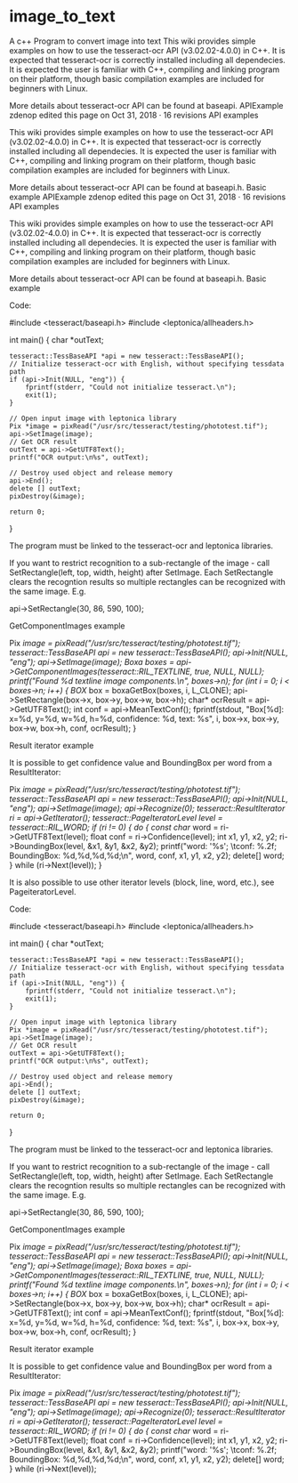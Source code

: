 # image_to_text
A c++  Program  to convert image into text
This wiki provides simple examples on how to use the tesseract-ocr API (v3.02.02-4.0.0) in C++. It is expected that tesseract-ocr is correctly installed including all dependecies. It is expected the user is familiar with C++, compiling and linking program on their platform, though basic compilation examples are included for beginners with Linux.

More details about tesseract-ocr API can be found at baseapi.
APIExample
zdenop edited this page on Oct 31, 2018 · 16 revisions
API examples

This wiki provides simple examples on how to use the tesseract-ocr API (v3.02.02-4.0.0) in C++. It is expected that tesseract-ocr is correctly installed including all dependecies. It is expected the user is familiar with C++, compiling and linking program on their platform, though basic compilation examples are included for beginners with Linux.

More details about tesseract-ocr API can be found at baseapi.h.
Basic example
APIExample
zdenop edited this page on Oct 31, 2018 · 16 revisions
API examples

This wiki provides simple examples on how to use the tesseract-ocr API (v3.02.02-4.0.0) in C++. It is expected that tesseract-ocr is correctly installed including all dependecies. It is expected the user is familiar with C++, compiling and linking program on their platform, though basic compilation examples are included for beginners with Linux.

More details about tesseract-ocr API can be found at baseapi.h.
Basic example

Code:

#include <tesseract/baseapi.h>
#include <leptonica/allheaders.h>

int main()
{
    char *outText;

    tesseract::TessBaseAPI *api = new tesseract::TessBaseAPI();
    // Initialize tesseract-ocr with English, without specifying tessdata path
    if (api->Init(NULL, "eng")) {
        fprintf(stderr, "Could not initialize tesseract.\n");
        exit(1);
    }

    // Open input image with leptonica library
    Pix *image = pixRead("/usr/src/tesseract/testing/phototest.tif");
    api->SetImage(image);
    // Get OCR result
    outText = api->GetUTF8Text();
    printf("OCR output:\n%s", outText);

    // Destroy used object and release memory
    api->End();
    delete [] outText;
    pixDestroy(&image);

    return 0;
}

The program must be linked to the tesseract-ocr and leptonica libraries.

If you want to restrict recognition to a sub-rectangle of the image - call SetRectangle(left, top, width, height) after SetImage. Each SetRectangle clears the recogntion results so multiple rectangles can be recognized with the same image. E.g.

  api->SetRectangle(30, 86, 590, 100);

GetComponentImages example

  Pix *image = pixRead("/usr/src/tesseract/testing/phototest.tif");
  tesseract::TessBaseAPI *api = new tesseract::TessBaseAPI();
  api->Init(NULL, "eng");
  api->SetImage(image);
  Boxa* boxes = api->GetComponentImages(tesseract::RIL_TEXTLINE, true, NULL, NULL);
  printf("Found %d textline image components.\n", boxes->n);
  for (int i = 0; i < boxes->n; i++) {
    BOX* box = boxaGetBox(boxes, i, L_CLONE);
    api->SetRectangle(box->x, box->y, box->w, box->h);
    char* ocrResult = api->GetUTF8Text();
    int conf = api->MeanTextConf();
    fprintf(stdout, "Box[%d]: x=%d, y=%d, w=%d, h=%d, confidence: %d, text: %s",
                    i, box->x, box->y, box->w, box->h, conf, ocrResult);
  }

Result iterator example

It is possible to get confidence value and BoundingBox per word from a ResultIterator:

  Pix *image = pixRead("/usr/src/tesseract/testing/phototest.tif");
  tesseract::TessBaseAPI *api = new tesseract::TessBaseAPI();
  api->Init(NULL, "eng");
  api->SetImage(image);
  api->Recognize(0);
  tesseract::ResultIterator* ri = api->GetIterator();
  tesseract::PageIteratorLevel level = tesseract::RIL_WORD;
  if (ri != 0) {
    do {
      const char* word = ri->GetUTF8Text(level);
      float conf = ri->Confidence(level);
      int x1, y1, x2, y2;
      ri->BoundingBox(level, &x1, &y1, &x2, &y2);
      printf("word: '%s';  \tconf: %.2f; BoundingBox: %d,%d,%d,%d;\n",
               word, conf, x1, y1, x2, y2);
      delete[] word;
    } while (ri->Next(level));
  }

It is also possible to use other iterator levels (block, line, word, etc.), see PageiteratorLevel.

Code:

#include <tesseract/baseapi.h>
#include <leptonica/allheaders.h>

int main()
{
    char *outText;

    tesseract::TessBaseAPI *api = new tesseract::TessBaseAPI();
    // Initialize tesseract-ocr with English, without specifying tessdata path
    if (api->Init(NULL, "eng")) {
        fprintf(stderr, "Could not initialize tesseract.\n");
        exit(1);
    }

    // Open input image with leptonica library
    Pix *image = pixRead("/usr/src/tesseract/testing/phototest.tif");
    api->SetImage(image);
    // Get OCR result
    outText = api->GetUTF8Text();
    printf("OCR output:\n%s", outText);

    // Destroy used object and release memory
    api->End();
    delete [] outText;
    pixDestroy(&image);

    return 0;
}

The program must be linked to the tesseract-ocr and leptonica libraries.

If you want to restrict recognition to a sub-rectangle of the image - call SetRectangle(left, top, width, height) after SetImage. Each SetRectangle clears the recogntion results so multiple rectangles can be recognized with the same image. E.g.

  api->SetRectangle(30, 86, 590, 100);

GetComponentImages example

  Pix *image = pixRead("/usr/src/tesseract/testing/phototest.tif");
  tesseract::TessBaseAPI *api = new tesseract::TessBaseAPI();
  api->Init(NULL, "eng");
  api->SetImage(image);
  Boxa* boxes = api->GetComponentImages(tesseract::RIL_TEXTLINE, true, NULL, NULL);
  printf("Found %d textline image components.\n", boxes->n);
  for (int i = 0; i < boxes->n; i++) {
    BOX* box = boxaGetBox(boxes, i, L_CLONE);
    api->SetRectangle(box->x, box->y, box->w, box->h);
    char* ocrResult = api->GetUTF8Text();
    int conf = api->MeanTextConf();
    fprintf(stdout, "Box[%d]: x=%d, y=%d, w=%d, h=%d, confidence: %d, text: %s",
                    i, box->x, box->y, box->w, box->h, conf, ocrResult);
  }

Result iterator example

It is possible to get confidence value and BoundingBox per word from a ResultIterator:

  Pix *image = pixRead("/usr/src/tesseract/testing/phototest.tif");
  tesseract::TessBaseAPI *api = new tesseract::TessBaseAPI();
  api->Init(NULL, "eng");
  api->SetImage(image);
  api->Recognize(0);
  tesseract::ResultIterator* ri = api->GetIterator();
  tesseract::PageIteratorLevel level = tesseract::RIL_WORD;
  if (ri != 0) {
    do {
      const char* word = ri->GetUTF8Text(level);
      float conf = ri->Confidence(level);
      int x1, y1, x2, y2;
      ri->BoundingBox(level, &x1, &y1, &x2, &y2);
      printf("word: '%s';  \tconf: %.2f; BoundingBox: %d,%d,%d,%d;\n",
               word, conf, x1, y1, x2, y2);
      delete[] word;
    } while (ri->Next(level));

